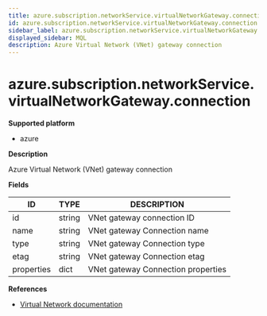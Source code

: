 ```yaml
---
title: azure.subscription.networkService.virtualNetworkGateway.connection
id: azure.subscription.networkService.virtualNetworkGateway.connection
sidebar_label: azure.subscription.networkService.virtualNetworkGateway.connection
displayed_sidebar: MQL
description: Azure Virtual Network (VNet) gateway connection
---
```


# azure.subscription.networkService.virtualNetworkGateway.connection

**Supported platform**

- azure

**Description**

Azure Virtual Network (VNet) gateway connection

**Fields**

| ID         | TYPE   | DESCRIPTION                        |
| ---------- | ------ | ---------------------------------- |
| id         | string | VNet gateway connection ID         |
| name       | string | VNet gateway Connection name       |
| type       | string | VNet gateway Connection type       |
| etag       | string | VNet gateway Connection etag       |
| properties | dict   | VNet gateway Connection properties |

**References**

- [Virtual Network documentation](https://learn.microsoft.com/en-us/azure/virtual-network/)
